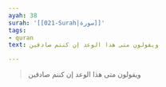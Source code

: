 ```yaml
---
ayah: 38
surah: '[[021-Surah|سورة]]'
tags:
- quran
text: ويقولون متى هذا الوعد إن كنتم صادقين

---
```

> ويقولون متى هذا الوعد إن كنتم صادقين
